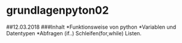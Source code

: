 # grundlagenpyton02
##12.03.2018
###Inhalt
*Funktionsweise von python
*Variablen und Datentypen
*Abfragen (if..)
Schleifen(for,while)
Listen.
